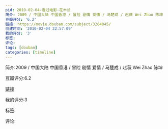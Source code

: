 ```yaml
---
pid: 2010-02-04-看过电影-花木兰
简介: 2009 / 中国大陆 中国香港 / 冒险 剧情 爱情 / 马楚成 / 赵薇 Wei Zhao 陈坤
豆瓣评分: '6.2'
链接: https://movie.douban.com/subject/3264045/
创建时间: '2010-02-04 22:57:09'
我的评分: '3'
标签:
评论:
tags: [douban]
categories: [timeline]
---
```

简介:2009 / 中国大陆 中国香港 / 冒险 剧情 爱情 / 马楚成 / 赵薇 Wei Zhao 陈坤

豆瓣评分:6.2

[链接](https://movie.douban.com/subject/3264045/)

我的评分:3

标签:

评论:

